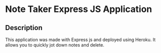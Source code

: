 # Note Taker Express JS Application

## Description

This application was made with Express js and deployed using Heroku. It allows you to quickly jot down notes and delete.
